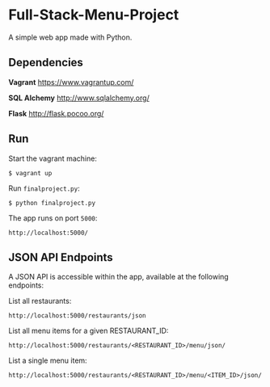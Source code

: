 # Full-Stack-Menu-Project

A simple web app made with Python.

## Dependencies

**Vagrant**
https://www.vagrantup.com/

**SQL Alchemy**
http://www.sqlalchemy.org/

**Flask**
http://flask.pocoo.org/

## Run

Start the vagrant machine:

```
$ vagrant up
```

Run `finalproject.py`:

```
$ python finalproject.py
```

The app runs on port `5000`:

```
http://localhost:5000/
```

## JSON API Endpoints

A JSON API is accessible within the app, available at the following endpoints:

List all restaurants:

```
http://localhost:5000/restaurants/json
```

List all menu items for a given RESTAURANT_ID:

```
http://localhost:5000/restaurants/<RESTAURANT_ID>/menu/json/
```

List a single menu item:

```
http://localhost:5000/restaurants/<RESTAURANT_ID>/menu/<ITEM_ID>/json/
```
